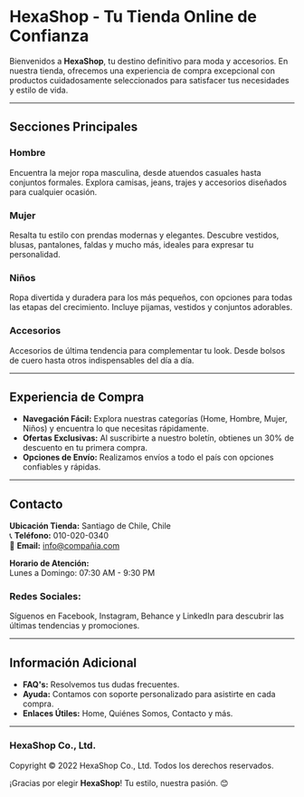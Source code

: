 # HexaShop - Tu Tienda Online de Confianza

Bienvenidos a **HexaShop**, tu destino definitivo para moda y accesorios. En nuestra tienda, ofrecemos una experiencia de compra excepcional con productos cuidadosamente seleccionados para satisfacer tus necesidades y estilo de vida.

---

## Secciones Principales

### **Hombre**
Encuentra la mejor ropa masculina, desde atuendos casuales hasta conjuntos formales. Explora camisas, jeans, trajes y accesorios diseñados para cualquier ocasión.

### **Mujer**
Resalta tu estilo con prendas modernas y elegantes. Descubre vestidos, blusas, pantalones, faldas y mucho más, ideales para expresar tu personalidad.

### **Niños**
Ropa divertida y duradera para los más pequeños, con opciones para todas las etapas del crecimiento. Incluye pijamas, vestidos y conjuntos adorables.

### **Accesorios**
Accesorios de última tendencia para complementar tu look. Desde bolsos de cuero hasta otros indispensables del día a día.

---

## Experiencia de Compra

- **Navegación Fácil:** Explora nuestras categorías (Home, Hombre, Mujer, Niños) y encuentra lo que necesitas rápidamente.
- **Ofertas Exclusivas:** Al suscribirte a nuestro boletín, obtienes un 30% de descuento en tu primera compra.
- **Opciones de Envío:** Realizamos envíos a todo el país con opciones confiables y rápidas.

---

## Contacto

**Ubicación Tienda:** Santiago de Chile, Chile  
📞 **Teléfono:** 010-020-0340  
📧 **Email:** info@compañia.com

**Horario de Atención:**  
Lunes a Domingo: 07:30 AM - 9:30 PM  

### Redes Sociales:  
Síguenos en Facebook, Instagram, Behance y LinkedIn para descubrir las últimas tendencias y promociones.

---

## Información Adicional

- **FAQ's:** Resolvemos tus dudas frecuentes.
- **Ayuda:** Contamos con soporte personalizado para asistirte en cada compra.
- **Enlaces Útiles:** Home, Quiénes Somos, Contacto y más.

---

### HexaShop Co., Ltd.  
Copyright © 2022 HexaShop Co., Ltd. Todos los derechos reservados.

¡Gracias por elegir **HexaShop**! Tu estilo, nuestra pasión. 😊
